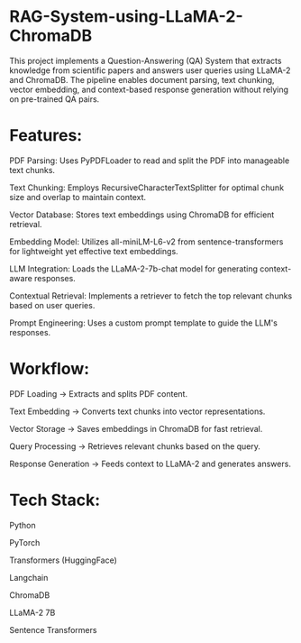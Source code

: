 # RAG-System-using-LLaMA-2-ChromaDB
This project implements a Question-Answering (QA) System that extracts knowledge from scientific papers and answers user queries using LLaMA-2 and ChromaDB. The pipeline enables document parsing, text chunking, vector embedding, and context-based response generation without relying on pre-trained QA pairs.

# Features:

 PDF Parsing: Uses PyPDFLoader to read and split the PDF into manageable text chunks.

 Text Chunking: Employs RecursiveCharacterTextSplitter for optimal chunk size and overlap to maintain context.

 Vector Database: Stores text embeddings using ChromaDB for efficient retrieval.

 Embedding Model: Utilizes all-miniLM-L6-v2 from sentence-transformers for lightweight yet effective text embeddings.

 LLM Integration: Loads the LLaMA-2-7b-chat model for generating context-aware responses.

 Contextual Retrieval: Implements a retriever to fetch the top relevant chunks based on user queries.

 Prompt Engineering: Uses a custom prompt template to guide the LLM's responses.

# Workflow:

  PDF Loading → Extracts and splits PDF content.

  Text Embedding → Converts text chunks into vector representations.

  Vector Storage → Saves embeddings in ChromaDB for fast retrieval.

  Query Processing → Retrieves relevant chunks based on the query.

  Response Generation → Feeds context to LLaMA-2 and generates answers.

# Tech Stack:

Python

 PyTorch

 Transformers (HuggingFace)

 Langchain

 ChromaDB

 LLaMA-2 7B

 Sentence Transformers
